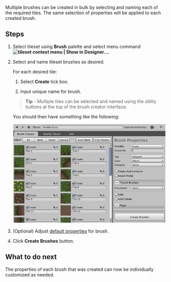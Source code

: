 Multiple brushes can be created in bulk by selecting and naming each of the required
tiles. The same selection of properties will be applied to each created brush.


## Steps

1. Select tileset using **Brush** palette and select menu command
   **![tileset context menu](../img/context-button.png) | Show in Designer...**.


2. Select and name tileset brushes as desired.

   For each desired tile:
   
   1. Select **Create** tick box.

   2. Input unique name for brush.

   >
   > **Tip** - Multiple tiles can be selected and named using the utility buttons at the
   > top of the brush creator interface.
   >

   You should then have something like the following:

   ![Brush creator with tiles selected to created brushes.](../img/tileset/create-tileset-brushes.png)


3. (Optional) Adjust [default properties] for brush.


4. Click **Create Brushes** button.



## What to do next

The properties of each brush that was created can now be individually customized as needed.



[default properties]: ./Tileset-Brush-Creator-Tab.md
